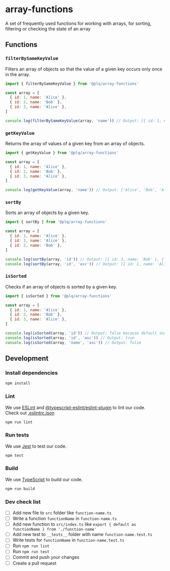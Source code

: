 # array-functions
A set of frequently used functions for working with arrays, for sorting, filtering or checking the state of an array

## Functions

### `filterBySameKeyValue`

Filters an array of objects so that the value of a given key occurs only once in the array.

```javascript
import { filterBySameKeyValue } from '@plq/array-functions'

const array = [
  { id: 1, name: 'Alice' },
  { id: 2, name: 'Bob' },
  { id: 3, name: 'Alice' },
]

console.log(filterBySameKeyValue(array, 'name')) // Output: [{ id: 1, name: 'Alice' }, { id: 2, name: 'Bob' }]
```

### `getKeyValue`

Returns the array of values of a given key from an array of objects.

```javascript
import { getKeyValue } from '@plq/array-functions'

const array = [
  { id: 1, name: 'Alice' },
  { id: 2, name: 'Bob' },
  { id: 3, name: 'Alice' },
]

console.log(getKeyValue(array, 'name')) // Output: ['Alice', 'Bob', 'Alice']
```

### `sortBy`

Sorts an array of objects by a given key.

```javascript
import { sortBy } from '@plq/array-functions'

const array = [
  { id: 1, name: 'Alice' },
  { id: 3, name: 'Alice' },
  { id: 2, name: 'Bob' },
]

console.log(sortBy(array, 'id')) // Output: [{ id: 3, name: 'Bob' }, { id: 2, name: 'Alice' }, { id: 1, name: 'Alice' }]
console.log(sortBy(array, 'id', 'asc')) // Output: [{ id: 1, name: 'Alice' }, { id: 2, name: 'Alice' }, { id: 3, name: 'Bob' }]
```

### `isSorted`

Checks if an array of objects is sorted by a given key.

```javascript
import { isSorted } from '@plq/array-functions'

const array = [
  { id: 1, name: 'Alice' },
  { id: 2, name: 'Bob' },
  { id: 3, name: 'Alice' },
]

console.log(isSorted(array, 'id')) // Output: false because default sort order is 'desc'
console.log(isSorted(array, 'id', 'asc')) // Output: true
console.log(isSorted(array, 'name', 'asc')) // Output: false
```

## Development

### Install dependencies

```bash
npm install
```

### Lint

We use [ESLint](https://eslint.org/) and [@typescript-eslint/eslint-plugin](https://www.npmjs.com/package/@typescript-eslint/eslint-plugin) to lint our code.
</br>
Check out [.eslintrc.json](https://github.com/Akurganow/array-functions/blob/main/.eslintrc.json)

```bash
npm run lint
```

### Run tests

We use [Jest](https://jestjs.io/) to test our code.

```bash
npm test
```

### Build

We use [TypeScript](https://www.typescriptlang.org/) to build our code.

```bash
npm run build
```

### Dev check list

- [ ] Add new file to `src` folder like `function-name.ts`
- [ ] Write a function `functionName` in `function-name.ts`
- [ ] Add new function to `src/index.ts` like `export { default as functionName } from './function-name'`
- [ ] Add new test to `__tests__` folder with name `function-name.test.ts`
- [ ] Write tests for `functionName` in `function-name.test.ts`
- [ ] Run `npm run lint`
- [ ] Run `npm run test`
- [ ] Commit and push your changes
- [ ] Create a pull request
